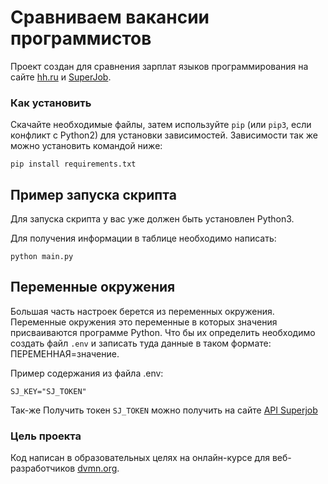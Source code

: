 # Сравниваем вакансии программистов

Проект создан для сравнения зарплат языков программирования на сайте [hh.ru](https://dev.hh.ru/) и [SuperJob](https://api.superjob.ru/).
### Как установить
Скачайте необходимые файлы, затем используйте ```pip``` (или ```pip3```, если конфликт с Python2) для установки зависимостей. Зависимости так же можно установить командой ниже:



```
pip install requirements.txt
```

## Пример запуска скрипта
Для запуска скрипта у вас уже должен быть установлен Python3.

Для получения информации в таблице необходимо написать:

```
python main.py
```
## Переменные окружения
Большая часть настроек берется из переменных окружения. Переменные окружения это переменные в которых значения присваиваются программе Python. Что бы их определить необходимо создать файл ```.env``` и записать туда данные в таком формате: ПЕРЕМЕННАЯ=значение.

Пример содержания из файла .env:
```
SJ_KEY="SJ_TOKEN"
```
Так-же Получить токен ```SJ_TOKEN``` можно получить на сайте [API Superjob](https://api.superjob.ru/)
### Цель проекта

Код написан в образовательных целях на онлайн-курсе для веб-разработчиков [dvmn.org](https://dvmn.org/).